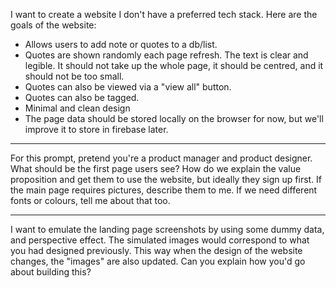 I want to create a website
I don't have a preferred tech stack. Here are the goals of the website:

- Allows users to add note or quotes to a db/list.
- Quotes are shown randomly each page refresh. The text is clear and legible. It should not take up the whole page, it should be centred, and it should not be too small.
- Quotes can also be viewed via a "view all" button.
- Quotes can also be tagged.
- Minimal and clean design
- The page data should be stored locally on the browser for now, but we'll improve it to store in firebase later.

--------------------------------------------

For this prompt, pretend you're a product manager and product designer. What should be the first page users see? How do we explain the value proposition and get them to use the website, but ideally they sign up first. If the main page requires pictures, describe them to me. If we need different fonts or colours, tell me about that too.


---------------------------------------------

I want to emulate the landing page screenshots by using some dummy data, and perspective effect. The simulated images would correspond to what you had designed previously. This way when the design of the website changes, the "images" are also updated.
Can you explain how you'd go about building this?